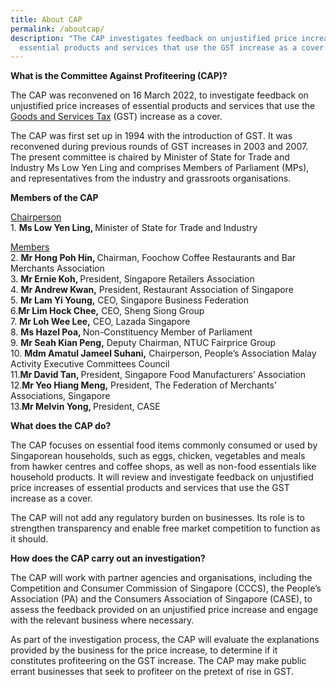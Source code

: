 ```yaml
---
title: About CAP
permalink: /aboutcap/
description: "The CAP investigates feedback on unjustified price increases of
  essential products and services that use the GST increase as a cover. "
---
```

**What is the Committee Against Profiteering (CAP)?**

The CAP was reconvened on 16 March 2022, to investigate feedback on unjustified price increases of essential products and services that use the  <a href="https://www.mof.gov.sg/singapore-budget/budget-explainers" target="_blank">Goods and Services Tax</a> (GST) increase as a cover. 

The CAP was first set up in 1994 with the introduction of GST. It was reconvened during previous rounds of GST increases in 2003 and 2007. The present committee is chaired by Minister of State for Trade and Industry Ms Low Yen Ling and comprises Members of Parliament (MPs), and representatives from the industry and grassroots organisations.

**Members of the CAP**

<u>Chairperson</u><br>
1\.	<b>Ms Low Yen Ling, </b>Minister of State for Trade and Industry

<u>Members</u><br>
2\. <b>Mr Hong Poh Hin, </b> Chairman, Foochow Coffee Restaurants and Bar Merchants Association<br>
3\. <b>Mr Ernie Koh, </b> President, Singapore Retailers Association<br>
4\. <b>Mr Andrew Kwan,</b> President, Restaurant Association of Singapore<br>
5\.	<b>Mr Lam Yi Young,</b> CEO, Singapore Business Federation<br>
6\.<b>Mr Lim Hock Chee,</b> CEO, Sheng Siong Group<br>
7\.	<b>Mr Loh Wee Lee,</b> CEO, Lazada Singapore<br>
8\.	<b>Ms Hazel Poa, </b> Non-Constituency Member of Parliament<br>
9\.	<b>Mr Seah Kian Peng,</b> Deputy Chairman, NTUC Fairprice Group<br>
10\.	<b>Mdm Amatul Jameel Suhani,</b> Chairperson, People’s Association Malay Activity Executive Committees Council<br>
11\.<b>Mr David Tan, </b>President, Singapore Food Manufacturers’ Association<br>
12\.<b>Mr Yeo Hiang Meng,</b> President, The Federation of Merchants’ Associations, Singapore<br>
13\.<b>Mr Melvin Yong, </b> President, CASE<br>

**What does the CAP do?**

The CAP focuses on essential food items commonly consumed or used by Singaporean households, such as eggs, chicken, vegetables and meals from hawker centres and coffee shops, as well as non-food essentials like household products. It will review and investigate feedback on unjustified price increases of essential products and services that use the GST increase as a cover.

The CAP will not add any regulatory burden on businesses. Its role is to strengthen transparency and enable free market competition to function as it should. 

**How does the CAP carry out an investigation?**

The CAP will work with partner agencies and organisations, including the Competition and Consumer Commission of Singapore (CCCS), the People’s Association (PA) and the Consumers Association of Singapore (CASE), to assess the feedback provided on an unjustified price increase and engage with the relevant business where necessary. 

As part of the investigation process, the CAP will evaluate the explanations provided by the business for the price increase, to determine if it constitutes profiteering on the GST increase. The CAP may make public errant businesses that seek to profiteer on the pretext of rise in GST.